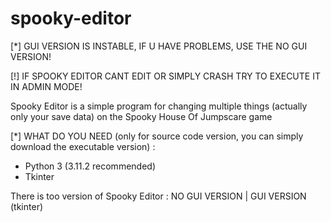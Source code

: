 # spooky-editor
[*] GUI VERSION IS INSTABLE, IF U HAVE PROBLEMS, USE THE NO GUI VERSION!

[!] IF SPOOKY EDITOR CANT EDIT OR SIMPLY CRASH TRY TO EXECUTE IT IN ADMIN MODE!

Spooky Editor is a simple program for changing multiple things (actually only your save data) on the Spooky House Of Jumpscare game

[*] WHAT DO YOU NEED (only for source code version, you can simply download the executable version) :
- Python 3 (3.11.2 recommended)
- Tkinter

There is too version of Spooky Editor : NO GUI VERSION  |  GUI VERSION (tkinter)
